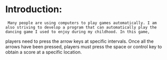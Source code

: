 # Introduction:

     Many people are using computers to play games automatically. I am also striving to develop a program that can automatically play the dancing game I used to enjoy during my childhood. In this game, 
players need to press the arrow keys at specific intervals. Once all the arrows have been pressed, players must press the space or control key to obtain a score at a specific location.    
